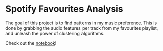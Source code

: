 # Spotify Favourites Analysis

The goal of this project is to find patterns in my music preference. This is done by grabbing the audio features per track from my favourites playlist, and unleash the power of clustering algorithms. 

Check out the [notebook](https://github.com/ThomPijnenburg/Spotify-Favourites/blob/master/SpotifyFavourites.ipynb)!